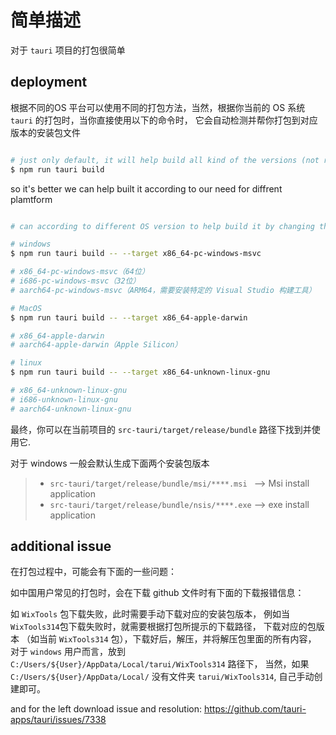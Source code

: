 
# 简单描述

对于 `tauri` 项目的打包很简单

## deployment

根据不同的OS 平台可以使用不同的打包方法，当然，根据你当前的 OS 系统 `tauri` 的打包时，当你直接使用以下的命令时，
它会自动检测并帮你打包到对应版本的安装包文件 

```bash

# just only default, it will help build all kind of the versions (not recomend)
$ npm run tauri build

```

so it's better we can help built it according to our need for diffrent plamtform

```bash

# can according to different OS version to help build it by changing the parameters of the target here below (recomend)

# windows
$ npm run tauri build -- --target x86_64-pc-windows-msvc

# x86_64-pc-windows-msvc（64位）
# i686-pc-windows-msvc（32位）
# aarch64-pc-windows-msvc（ARM64，需要安装特定的 Visual Studio 构建工具）

# MacOS
$ npm run tauri build -- --target x86_64-apple-darwin

# x86_64-apple-darwin
# aarch64-apple-darwin（Apple Silicon）

# linux
$ npm run tauri build -- --target x86_64-unknown-linux-gnu

# x86_64-unknown-linux-gnu
# i686-unknown-linux-gnu
# aarch64-unknown-linux-gnu 


```
最终，你可以在当前项目的 `src-tauri/target/release/bundle` 路径下找到并使用它.

对于 windows 一般会默认生成下面两个安装包版本

> - `src-tauri/target/release/bundle/msi/****.msi `    --> Msi install application
> - `src-tauri/target/release/bundle/nsis/****.exe`    --> exe install application


## additional issue

在打包过程中，可能会有下面的一些问题：

如中国用户常见的打包时，会在下载 github 文件时有下面的下载报错信息：

如 `WixTools` 包下载失败，此时需要手动下载对应的安装包版本，
例如当 `WixTools314`包下载失败时，就需要根据打包所提示的下载路径，
下载对应的包版本 （如当前  `WixTools314` 包），下载好后，解压，并将解压包里面的所有内容，
对于 `windows` 用户而言，放到 `C:/Users/${User}/AppData/Local/tarui/WixTools314` 路径下，
当然，如果 `C:/Users/${User}/AppData/Local/` 没有文件夹 `tarui/WixTools314`, 自己手动创建即可。


and for the left download issue and resolution:
https://github.com/tauri-apps/tauri/issues/7338